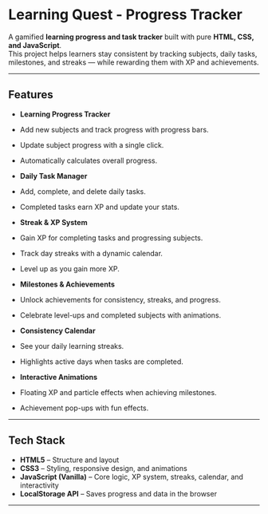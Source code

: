 #  Learning Quest - Progress Tracker

A gamified **learning progress and task tracker** built with pure **HTML, CSS, and JavaScript**.  
This project helps learners stay consistent by tracking subjects, daily tasks, milestones, and streaks — while rewarding them with XP and achievements.

---

##  Features

-  **Learning Progress Tracker**
  - Add new subjects and track progress with progress bars.
  - Update subject progress with a single click.
  - Automatically calculates overall progress.

-  **Daily Task Manager**
  - Add, complete, and delete daily tasks.
  - Completed tasks earn XP and update your stats.

-  **Streak & XP System**
  - Gain XP for completing tasks and progressing subjects.
  - Track day streaks with a dynamic calendar.
  - Level up as you gain more XP.

-  **Milestones & Achievements**
  - Unlock achievements for consistency, streaks, and progress.
  - Celebrate level-ups and completed subjects with animations.

-  **Consistency Calendar**
  - See your daily learning streaks.
  - Highlights active days when tasks are completed.

-  **Interactive Animations**
  - Floating XP and particle effects when achieving milestones.
  - Achievement pop-ups with fun effects.

---

##  Tech Stack

- **HTML5** – Structure and layout  
- **CSS3** – Styling, responsive design, and animations  
- **JavaScript (Vanilla)** – Core logic, XP system, streaks, calendar, and interactivity  
- **LocalStorage API** – Saves progress and data in the browser  

---


